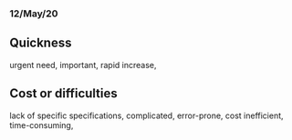 ### 12/May/20

## Quickness
urgent need, 
important, 
rapid increase, 

## Cost or difficulties
lack of specific specifications, 
complicated, 
error-prone, 
cost inefficient, 
time-consuming, 

